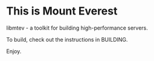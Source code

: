 This is Mount Everest
===================

libmtev - a toolkit for building high-performance servers.

To build, check out the instructions in BUILDING.

Enjoy.

